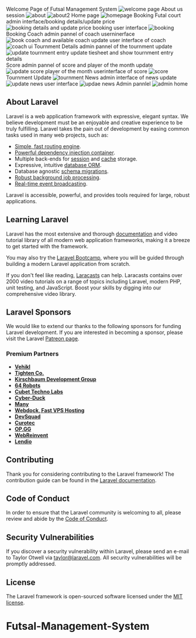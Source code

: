 Welcome Page of Futsal Management System
![welcome page](https://user-images.githubusercontent.com/91000837/231097075-d4b9c345-1099-43c3-a736-cfdca4b4aa9f.PNG)
About us session
![about](https://user-images.githubusercontent.com/91000837/231095852-f128d395-2b43-4691-bdef-1696338dfbd4.PNG)
![about2](https://user-images.githubusercontent.com/91000837/231095871-aa02099e-8a0c-4f89-9434-33893c6b02d6.PNG)
Home page
![homepage](https://user-images.githubusercontent.com/91000837/231097969-95b58fe7-dc1f-45c7-8490-894fbebdea29.PNG)
Booking Futal court
admin interface/booking details/update price
![booking details and update price](https://user-images.githubusercontent.com/91000837/231098326-6295eed9-a50d-4613-abf8-3ce0d20f6819.PNG)
booking user interface
![booking](https://user-images.githubusercontent.com/91000837/231095966-3d7626dc-3eaf-4622-a5a4-a73df7f5e956.PNG)
Booking Coach
admin pannel of coach userninerface
![book coach and available coach update](https://user-images.githubusercontent.com/91000837/231098324-dd180923-316e-445a-816e-38f386aba350.PNG)
user interface of coach 
![coach ui](https://user-images.githubusercontent.com/91000837/231096020-b4a0f722-0148-4a99-a4d8-3c99e476da14.PNG)
Tournment Details
admin pannel of the tournment update
![update tournment entry update tiesheet and show tournment entry details](https://user-images.githubusercontent.com/91000837/231098343-09d5ef2a-4a36-4634-8c46-3f63bb02722f.PNG)
Score
admin pannel of score and player of the month update
![update score player of the month](https://user-images.githubusercontent.com/91000837/231098337-25b7eaf3-91c9-43c9-aa3a-b45b2cc0c490.PNG)
userinterface of score
![score](https://user-images.githubusercontent.com/91000837/231096184-0495559e-948f-46cb-b54d-6df4fe3520aa.PNG)
Tournment Update
![tournment](https://user-images.githubusercontent.com/91000837/231096852-eedf96bd-0e70-47ae-9bc1-d5d5a7397753.PNG)
News
admin interface of news update
![update news](https://user-images.githubusercontent.com/91000837/231098330-1cbe6e04-91eb-47fd-8903-f515fad26ebe.PNG)
user interface
![updae news](https://user-images.githubusercontent.com/91000837/231096086-25ac3a13-da32-44b4-80a1-73a7f3273642.PNG)
Admin pannlel
![admin home](https://user-images.githubusercontent.com/91000837/231098314-8f1145ce-fdfa-4a85-a68f-5dc45ade56d3.PNG)

## About Laravel

Laravel is a web application framework with expressive, elegant syntax. We believe development must be an enjoyable and creative experience to be truly fulfilling. Laravel takes the pain out of development by easing common tasks used in many web projects, such as:

- [Simple, fast routing engine](https://laravel.com/docs/routing).
- [Powerful dependency injection container](https://laravel.com/docs/container).
- Multiple back-ends for [session](https://laravel.com/docs/session) and [cache](https://laravel.com/docs/cache) storage.
- Expressive, intuitive [database ORM](https://laravel.com/docs/eloquent).
- Database agnostic [schema migrations](https://laravel.com/docs/migrations).
- [Robust background job processing](https://laravel.com/docs/queues).
- [Real-time event broadcasting](https://laravel.com/docs/broadcasting).

Laravel is accessible, powerful, and provides tools required for large, robust applications.

## Learning Laravel

Laravel has the most extensive and thorough [documentation](https://laravel.com/docs) and video tutorial library of all modern web application frameworks, making it a breeze to get started with the framework.

You may also try the [Laravel Bootcamp](https://bootcamp.laravel.com), where you will be guided through building a modern Laravel application from scratch.

If you don't feel like reading, [Laracasts](https://laracasts.com) can help. Laracasts contains over 2000 video tutorials on a range of topics including Laravel, modern PHP, unit testing, and JavaScript. Boost your skills by digging into our comprehensive video library.

## Laravel Sponsors

We would like to extend our thanks to the following sponsors for funding Laravel development. If you are interested in becoming a sponsor, please visit the Laravel [Patreon page](https://patreon.com/taylorotwell).

### Premium Partners

- **[Vehikl](https://vehikl.com/)**
- **[Tighten Co.](https://tighten.co)**
- **[Kirschbaum Development Group](https://kirschbaumdevelopment.com)**
- **[64 Robots](https://64robots.com)**
- **[Cubet Techno Labs](https://cubettech.com)**
- **[Cyber-Duck](https://cyber-duck.co.uk)**
- **[Many](https://www.many.co.uk)**
- **[Webdock, Fast VPS Hosting](https://www.webdock.io/en)**
- **[DevSquad](https://devsquad.com)**
- **[Curotec](https://www.curotec.com/services/technologies/laravel/)**
- **[OP.GG](https://op.gg)**
- **[WebReinvent](https://webreinvent.com/?utm_source=laravel&utm_medium=github&utm_campaign=patreon-sponsors)**
- **[Lendio](https://lendio.com)**

## Contributing

Thank you for considering contributing to the Laravel framework! The contribution guide can be found in the [Laravel documentation](https://laravel.com/docs/contributions).

## Code of Conduct

In order to ensure that the Laravel community is welcoming to all, please review and abide by the [Code of Conduct](https://laravel.com/docs/contributions#code-of-conduct).

## Security Vulnerabilities

If you discover a security vulnerability within Laravel, please send an e-mail to Taylor Otwell via [taylor@laravel.com](mailto:taylor@laravel.com). All security vulnerabilities will be promptly addressed.

## License

The Laravel framework is open-sourced software licensed under the [MIT license](https://opensource.org/licenses/MIT).
# Futsal-Management-System
